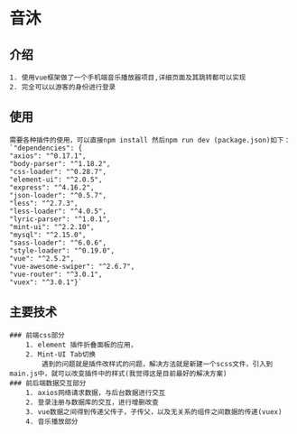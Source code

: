 # 音沐
## 介绍
	1. 使用vue框架做了一个手机端音乐播放器项目,详细页面及其跳转都可以实现
	2. 完全可以以游客的身份进行登录
## 使用
	需要各种插件的使用，可以直接npm install 然后npm run dev (package.json)如下：
	`"dependencies": {
    "axios": "^0.17.1",
    "body-parser": "^1.18.2",
    "css-loader": "^0.28.7",
    "element-ui": "^2.0.5",
    "express": "^4.16.2",
    "json-loader": "^0.5.7",
    "less": "^2.7.3",
    "less-loader": "^4.0.5",
    "lyric-parser": "^1.0.1",
    "mint-ui": "^2.2.10",
    "mysql": "^2.15.0",
    "sass-loader": "^6.0.6",
    "style-loader": "^0.19.0",
    "vue": "^2.5.2",
    "vue-awesome-swiper": "^2.6.7",
    "vue-router": "^3.0.1",
    "vuex": "^3.0.1"}`
  ## 主要技术

  	### 前端css部分
      	1. element 插件折叠面板的应用，
      	2. Mint-UI Tab切换
      		遇到的问题就是插件改样式的问题，解决方法就是新建一个scss文件，引入到main.js中，就可以改变插件中的样式(我觉得这是目前最好的解决方案)
  	### 前后端数据交互部分
      	1. axios网络请求数据，与后台数据进行交互
      	2. 登录注册与数据库的交互，进行增删改查
      	3. vue数据之间得到传递父传子，子传父，以及无关系的组件之间数据的传递(vuex)
      	4. 音乐播放部分
